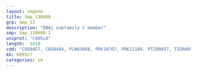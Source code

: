 ```yaml
---
layout: smgene
title: Smp_138680
grp: Smp_13
description: "DNAj subfamily C member"
smp: Smp_138680.2
uniprot: "C4Q5L0"
length:  1410
cdd: "COG0457, COG0484, PLN03088, PRK10767, PRK11189, PTZ00037, TIGR00990, TIGR02349, cd00189, cd06257, cl02542, cl22441, pfam00226, pfam00515, pfam13414, smart00028, smart00271"
kk: K09527
categories: sm
---
```


